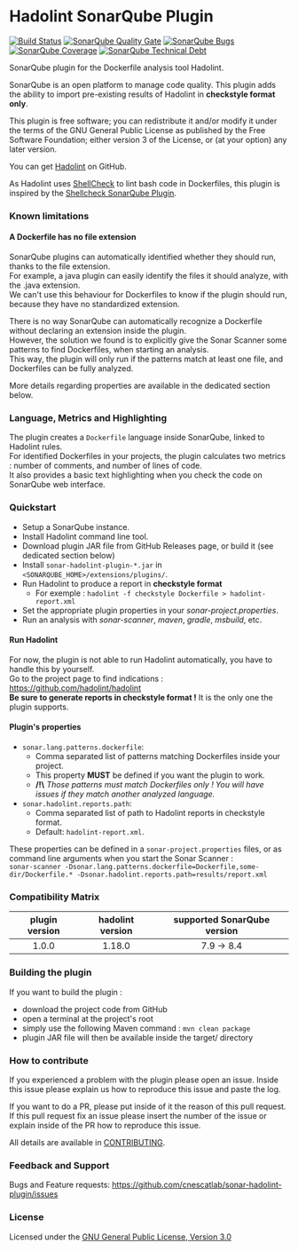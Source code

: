 # Hadolint SonarQube Plugin
[![Build Status](https://travis-ci.org/cnescatlab/sonar-hadolint-plugin.svg?branch=dev)](https://travis-ci.org/cnescatlab/sonar-hadolint-plugin)
[![SonarQube Quality Gate](https://sonarcloud.io/api/project_badges/measure?project=fr.cnes.sonarqube.plugins%3Asonar-hadolint-plugin&metric=alert_status)](https://sonarcloud.io/dashboard?id=fr.cnes.sonarqube.plugins%3Asonar-hadolint-plugin)
[![SonarQube Bugs](https://sonarcloud.io/api/project_badges/measure?project=fr.cnes.sonarqube.plugins%3Asonar-hadolint-plugin&metric=bugs)](https://sonarcloud.io/dashboard?id=fr.cnes.sonarqube.plugins%3Asonar-hadolint-plugin)
[![SonarQube Coverage](https://sonarcloud.io/api/project_badges/measure?project=fr.cnes.sonarqube.plugins%3Asonar-hadolint-plugin&metric=coverage)](https://sonarcloud.io/dashboard?id=fr.cnes.sonarqube.plugins%3Asonar-hadolint-plugin)
[![SonarQube Technical Debt](https://sonarcloud.io/api/project_badges/measure?project=fr.cnes.sonarqube.plugins%3Asonar-hadolint-plugin&metric=sqale_index)](https://sonarcloud.io/component_measures?id=fr.cnes.sonarqube.plugins%3Asonar-hadolint-plugin&metric=Maintainability)

SonarQube plugin for the Dockerfile analysis tool Hadolint.

SonarQube is an open platform to manage code quality. This plugin adds the ability to import pre-existing results of Hadolint in **checkstyle format only**.

This plugin is free software; you can redistribute it and/or modify it under the terms of the GNU General Public License as published by the Free Software Foundation; either version 3 of the License, or (at your option) any later version.

You can get [Hadolint](https://github.com/hadolint/hadolint) on GitHub.

As Hadolint uses [ShellCheck](https://github.com/koalaman/shellcheck) to lint bash code in Dockerfiles, this plugin is inspired by the [Shellcheck SonarQube Plugin](https://github.com/sbaudoin/sonar-shellcheck).

### Known limitations

#### A Dockerfile has no file extension

SonarQube plugins can automatically identified whether they should run, thanks to the file extension.  
For example, a java plugin can easily identify the files it should analyze, with the .java extension.  
We can't use this behaviour for Dockerfiles to know if the plugin should run, because they have no standardized extension.  

There is no way SonarQube can automatically recognize a Dockerfile without declaring an extension inside the plugin.  
However, the solution we found is to explicitly give the Sonar Scanner some patterns to find Dockerfiles, when starting an analysis.  
This way, the plugin will only run if the patterns match at least one file, and Dockerfiles can be fully analyzed.

More details regarding properties are available in the dedicated section below.

### Language, Metrics and Highlighting

The plugin creates a `Dockerfile` language inside SonarQube, linked to Hadolint rules.    
For identified Dockerfiles in your projects, the plugin calculates two metrics : number of comments, and number of lines of code.  
It also provides a basic text highlighting when you check the code on SonarQube web interface.  

### Quickstart
- Setup a SonarQube instance.
- Install Hadolint command line tool.
- Download plugin JAR file from GitHub Releases page, or build it (see dedicated section below)
- Install `sonar-hadolint-plugin-*.jar` in `<SONARQUBE_HOME>/extensions/plugins/`.
- Run Hadolint to produce a report in **checkstyle format**
  - For exemple : `hadolint -f checkstyle Dockerfile > hadolint-report.xml`
- Set the appropriate plugin properties in your *sonar-project.properties*.
- Run an analysis with *sonar-scanner*, *maven*, *gradle*, *msbuild*, etc.

#### Run Hadolint
For now, the plugin is not able to run Hadolint automatically, you have to handle this by yourself.  
Go to the project page to find indications : https://github.com/hadolint/hadolint  
**Be sure to generate reports in checkstyle format !** It is the only one the plugin supports.

#### Plugin's properties
- `sonar.lang.patterns.dockerfile`: 
  - Comma separated list of patterns matching Dockerfiles inside your project.  
  - This property **MUST** be defined if you want the plugin to work.  
  - **/!\\** _Those patterns must match Dockerfiles only ! You will have issues if they match another analyzed language._
- `sonar.hadolint.reports.path`: 
  - Comma separated list of path to Hadolint reports in checkstyle format.
  - Default: `hadolint-report.xml`.

These properties can be defined in a `sonar-project.properties` files, or as command line arguments when you start the Sonar Scanner :  
`sonar-scanner -Dsonar.lang.patterns.dockerfile=Dockerfile,some-dir/Dockerfile.* -Dsonar.hadolint.reports.path=results/report.xml`  

### Compatibility Matrix

|   plugin version   |    hadolint version     | supported SonarQube version |
|:------------------:|:-----------------------:|:---------------------------:|
|        1.0.0       |          1.18.0         |        7.9 -> 8.4           |

### Building the plugin
If you want to build the plugin :
- download the project code from GitHub
- open a terminal at the project's root
- simply use the following Maven command : `mvn clean package`
- plugin JAR file will then be available inside the target/ directory

### How to contribute
If you experienced a problem with the plugin please open an issue. Inside this issue please explain us how to reproduce this issue and paste the log. 

If you want to do a PR, please put inside of it the reason of this pull request. If this pull request fix an issue please insert the number of the issue or explain inside of the PR how to reproduce this issue.

All details are available in [CONTRIBUTING](https://github.com/cnescatlab/sonar-hadolint-plugin/CONTRIBUTING.md).

### Feedback and Support

Bugs and Feature requests: https://github.com/cnescatlab/sonar-hadolint-plugin/issues

### License
Licensed under the [GNU General Public License, Version 3.0](https://www.gnu.org/licenses/gpl.txt)
